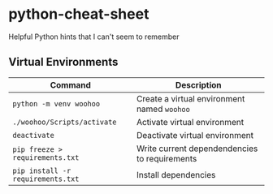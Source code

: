 # python-cheat-sheet
Helpful Python hints that I can't seem to remember

## Virtual Environments

| Command                           | Description                                   |
| --------------------------------- | --------------------------------------------- |
| `python -m venv woohoo`           | Create a virtual environment named `woohoo`   |
| `./woohoo/Scripts/activate`       | Activate virtual environment                  |
| `deactivate`                      | Deactivate virtual environment                |
| `pip freeze > requirements.txt`   | Write current dependendencies to requirements |
| `pip install -r requirements.txt` | Install dependencies                          |
